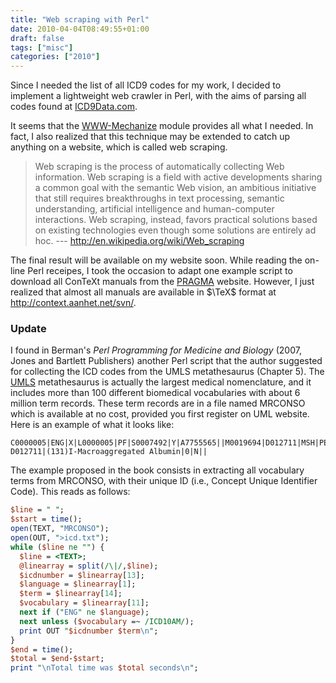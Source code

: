 ```yaml
---
title: "Web scraping with Perl"
date: 2010-04-04T08:49:55+01:00
draft: false
tags: ["misc"]
categories: ["2010"]
---
```



Since I needed the list of all ICD9 codes for my work, I decided to implement a lightweight web crawler in Perl, with the aims of parsing all codes found at [ICD9Data.com][ICD9Data.com].

It seems that the [WWW-Mechanize][WWW-Mechanize] module provides all what I needed. In fact, I also realized that this technique may be extended to catch up anything on a website, which is called web scraping.


> Web scraping is the process of automatically collecting Web information. Web scraping is a field with active developments sharing a common goal with the semantic Web vision, an ambitious initiative that still requires breakthroughs in text processing, semantic understanding, artificial intelligence and human-computer interactions. Web scraping, instead, favors practical solutions based on existing technologies even though some solutions are entirely ad hoc. --- <http://en.wikipedia.org/wiki/Web_scraping>


The final result will be available on my website soon. While reading the on-line Perl receipes, I took the occasion to adapt one example script to download all ConTeXt manuals from the [PRAGMA][PRAGMA] website. However, I just realized that almost all manuals are available in $\TeX$ format at http://context.aanhet.net/svn/.

### Update

I found in Berman's *Perl Programming for Medicine and Biology* (2007, Jones and Bartlett Publishers) another Perl script that the author suggested for collecting the ICD codes from the UMLS metathesaurus (Chapter 5). The [UMLS][UMLS] metathesaurus is actually the largest medical nomenclature, and it includes more than 100 different biomedical vocabularies with about 6 million term records. These term records are in a file named MRCONSO which is available at no cost, provided you first register on UML website. Here is an example of what it looks like:

```
C0000005|ENG|X|L0000005|PF|S0007492|Y|A7755565||M0019694|D012711|MSH|PEN|
D012711|(131)I-Macroaggregated Albumin|0|N||
```

The example proposed in the book consists in extracting all vocabulary terms from MRCONSO, with their unique ID (i.e., Concept Unique Identifier Code). This reads as follows:

```perl
$line = " ";
$start = time();
open(TEXT, "MRCONSO");
open(OUT, ">icd.txt");
while ($line ne "") {
  $line = <TEXT>;
  @linearray = split(/\|/,$line);
  $icdnumber = $linearray[13];
  $language = $linearray[1];
  $term = $linearray[14];
  $vocabulary = $linearray[11];
  next if ("ENG" ne $language);
  next unless ($vocabulary =~ /ICD10AM/);
  print OUT "$icdnumber $term\n";
}
$end = time();
$total = $end-$start;
print "\nTotal time was $total seconds\n";
```

[ICD9Data.com]: http://www.icd9data.com/2009/Volume1/ "ICD9Data.com"
[WWW-Mechanize]: http://search.cpan.org/dist/WWW-Mechanize/ "WWW-Mechanize"
[PRAGMA]: http://www.pragma-ade.com/show-man-1.htm "PRAGMA ADE"
[UMLS]: http://www.nlm.nih.gov/research/umls/
